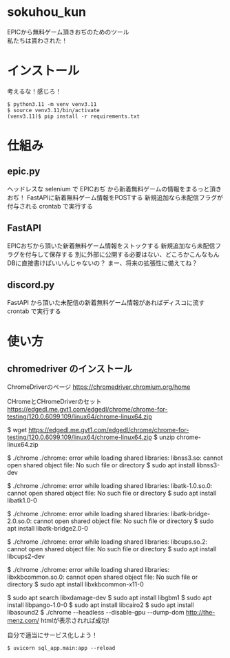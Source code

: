 # sokuhou_kun
EPICから無料ゲーム頂きおぢのためのツール  
私たちは貰わされた！

# インストール
考えるな！感じろ！
```
$ python3.11 -m venv venv3.11
$ source venv3.11/bin/activate
(venv3.11)$ pip install -r requirements.txt
```

# 仕組み
## epic.py
ヘッドレスな selenium で EPICおぢ から新着無料ゲームの情報をまるっと頂きおぢ！
FastAPIに新着無料ゲーム情報をPOSTする
新規追加なら未配信フラグが付与される
crontab で実行する

## FastAPI
EPICおぢから頂いた新着無料ゲーム情報をストックする
新規追加なら未配信フラグを付与して保存する
別に外部に公開する必要はない、どころかこんなもんDBに直接書けばいいんじゃないの？
まー、将来の拡張性に備えてね？

## discord.py
FastAPI から頂いた未配信の新着無料ゲーム情報があればディスコに流す
crontab で実行する

# 使い方

## chromedriver のインストール

ChromeDriverのページ
https://chromedriver.chromium.org/home

CHromeとCHromeDriverのセット
https://edgedl.me.gvt1.com/edgedl/chrome/chrome-for-testing/120.0.6099.109/linux64/chrome-linux64.zip


$ wget https://edgedl.me.gvt1.com/edgedl/chrome/chrome-for-testing/120.0.6099.109/linux64/chrome-linux64.zip
$ unzip chrome-linux64.zip

$ ./chrome
./chrome: error while loading shared libraries: libnss3.so: cannot open shared object file: No such file or directory
$ sudo apt install libnss3-dev

$ ./chrome 
./chrome: error while loading shared libraries: libatk-1.0.so.0: cannot open shared object file: No such file or directory
$ sudo apt install libatk1.0-0

$ ./chrome
./chrome: error while loading shared libraries: libatk-bridge-2.0.so.0: cannot open shared object file: No such file or directory
$ sudo apt install libatk-bridge2.0-0

$ ./chrome
./chrome: error while loading shared libraries: libcups.so.2: cannot open shared object file: No such file or directory
$ sudo apt install libcups2-dev

$ ./chrome
./chrome: error while loading shared libraries: libxkbcommon.so.0: cannot open shared object file: No such file or directory
$ sudo apt install libxkbcommon-x11-0

$ sudo apt search libxdamage-dev
$ sudo apt install libgbm1
$ sudo apt install libpango-1.0-0
$ sudo apt install libcairo2
$ sudo apt install libasound2
$ ./chrome --headless --disable-gpu --dump-dom http://the-menz.com/
htmlが表示されれば成功!










自分で適当にサービス化しよう！
```
$ uvicorn sql_app.main:app --reload
```
